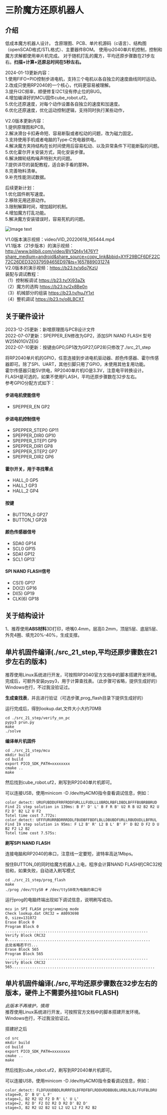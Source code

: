 # 三阶魔方还原机器人

## 介绍
低成本魔方机器人设计。 含原理图、PCB、单片机源码（c语言）、结构图（openSCAD格式/STL格式）、主要器件BOM。 使用rp2040单片机控制，控制和魔方求解都使用单片机完成。 对于随机打乱的魔方，平均还原步骤数在21步左右。**扫描+计算+还原总时间在5秒左右。**  

2024-01-13更新内容：  
1.使用FIFO+PIO控制步进电机，支持三个电机以各自独立的速度曲线同时运动。  
2.改成只使用RP2040的一个核心，代码更容易被理解。  
3.提升I2C频率，顺便修复I2C1没有停止位的BUG。  
4.增加编译好的MCU固件cube_robot.uf2。  
5.优化还原速度，对每个动作设置各自独立的速度和加速度。  
6.优化还原速度，优化运动控制逻辑，支持同时执行某些动作，  

V2.0版本更新内容：  
1.提供原理图和PCB。  
2.解决滑台卡扣寿命短、容易断裂或者松动的问题，改为磁力固定。  
3.支持使用手机或者电脑的Type-C充电器供电。  
4.解决魔方夹持结构在长时间使用后容易松动、以及异常条件下可能断裂的问题。  
5.优化霍尔开关安装方式，简化安装步骤。  
6.解决棘轮结构噪声特别大的问题。  
7.提供详尽的装配教程，适合新手看的那种。  
8.完善物料清单。  
9.补充性能测试数据。  

后续更新计划：  
1.优化固件刷写速度。  
2.移除无用还原动作。  
3.限制解算时间，增加超时机制。  
4.增加魔方打乱功能。  
5.解决魔方安装错误时，容易死机的问题。  

![Image text](./Picture/cube_robot.png)

V1.0版本演示视频：video/VID_20220618_165444.mp4  
V1.1版本（21步版本）的演示视频：http://www.bilibili.com/video/BV1Qt4y1476Y?share_medium=android&share_source=copy_link&bbid=XYF29BCF6DF22C72C26DED32037959465ED97&ts=1657889031274  
V2.0版本的演示视频：https://b23.tv/s6q7KzU  
装配与调试教程：  
（1）控制板调试 https://b23.tv/Xj93aZk  
（2）魔方的选购 https://b23.tv/2x8Be0n  
（3）机械部分的组装 https://b23.tv/huJY1xt  
（4）整机调试 https://b23.tv/o8LBCXT  



## 关于硬件设计
2023-12-25更新：新增原理图与PCB设计文件  
2022-07-07更新：SPEPPER_EN修改为GP2，添加SPI NAND FLASH 型号W25N01GVZEIG  
2022-07-10更新：按键由GP0,GP1改为GP27,GP28)只修改了./src_21_step  

将RP2040单片机的GPIO，任意连接到步进电机驱动器、颜色传感器、霍尔传感器即可。除了SPI、UART，其他引脚只用了GPIO，未使用其他复用功能。  
霍尔传感器只能5V供电，RP2040单片机IO是3.3V，注意电平转换设计。  
FLASH是可选的，如果不使用FLASH，平均还原步骤数在32步左右。  
参考GPIO分配方式如下：  

#### 步进电机使能信号
- SPEPPER_EN    GP2
#### 步进电机控制信号
- SPEPPER_STEP0 GP11
- SPEPPER_DIR0  GP10
- SPEPPER_STEP1 GP9
- SPEPPER_DIR1  GP8
- SPEPPER_STEP2 GP7
- SPEPPER_DIR2  GP6
#### 霍尔开关，用于寻找零点
- HALL_0        GP5
- HALL_1        GP3
- HALL_2        GP4
#### 按键
- BUTTON_0      GP27
- BUTTON_1      GP28
#### 颜色传感器信号
- SDA0          GP14
- SCL0          GP15
- SDA1          GP12
- SCL1          GP13`
#### SPI NAND FLASH信号
- CS(1)         GP17
- DO(2)         GP16
- DI(5)         GP19
- CLK(6)        GP18


## 关于结构设计
1、推荐使用**ABS材料**3D打印，喷嘴0.4mm，层高0.2mm，顶层5层、底层5层、外壳4圈、填充20%-40%，生成支撑。  


## 单片机固件编译(./src_21_step,平均还原步骤数在21步左右的版本)
推荐使用Linux系统进行开发，可按照RP2040官方文档中的脚本搭建开发环境。  
完成后，可额外安装pypy3，用于计算查找表。（此步骤可省略，提供生成好的）  
Windows也行，不过我没验证过。  

**生成查找表**，并且进行验证（可选步骤,prog_flash目录下提供生成好的）

运行完成后，得到lookup.dat,文件大小大约70MB
````
cd ./src_21_step/verify_on_pc
pypy3 prun.py
make
./solve
````

**编译单片机固件**
````
cd ./src_21_step/mcu
mkdir build
cd build
export PICO_SDK_PATH=xxxxxxxx
cmake ..
make
````
然后找到cube_robot.uf2，刷写到RP2040单片机即可。

可以连接USB，使用minicom -D /dev/ttyACM0指令查看调试信息，例如：
````
color_detect: URUFUBDDUFRRFRDDFURLLLFUDLLLUBRDLRBFLDBDLBFFFBUBRBBRUD
Find 21 step solution in 139ms: B F' D' L' B F R B' U2 R B U2 B2 R2 U F2 D' B2 L2 U F2 
Totel time cost 7.772s: 
color_detect: UFFFURURRBDRRRDDLFBUDBFFBDFLBLLDBUBDFURLLRBUDUDLLBFRUL
Find 19 step solution in 95ms: F L2 B' R' L2 B L' B' F' D B2 D F2 D U B2 F2 L2 B2 
Totel time cost 7.575s: 

````
**刷写SPI NAND FLASH**

连接电脑和RP2040的串口，注意线一定要短，波特率高达1Mbps。

按住BUTTON_0的同时给魔方机器人上电，程序会计算NAND FLASH的CRC32校验和，如果失败，自动进入刷写模式

````
cd ./src_21_step/prog_flash
make
./prog /dev/ttyS0 # /dev/ttyS0改为电脑的串口号

````
运行prog的电脑终端出现如下调试信息，说明刷写成功。
````
mcu in SPI FLASH programming mode
Check lookup.dat CRC32 = A8093698
0, size=131072
Erase Block 0
Program Block 0 ................................................................
Verify Block CRC32 0................................................................
此处省略若干行...
Erase Block 565
Program Block 565 ................................................................
Verify Block CRC32 565................................................................

````

## 单片机固件编译(./src,平均还原步骤数在32步左右的版本，硬件上不需要外挂1Gbit FLASH)
*此版本不再维护，慎用*  
推荐使用Linux系统进行开发，可按照官方文档中的脚本搭建开发环境。  
Windows也行，不过我没验证过。  

搭建好之后
````
cd src
mkdir build
cd build
export PICO_SDK_PATH=xxxxxxxx
cmake ..
make
````
然后找到cube_robot.uf2，刷写到RP2040单片机即可。

可以连接USB，使用minicom -D /dev/ttyACM0指令查看调试信息，例如：
````
color_detect: FLDFUUUDBDLRURRFDLBFRDFBFLRDDURDBBUBLURBLRLBLFFUFBLDRU
stage=0, D' B U' L F' 
stage=1, B2 R2 U2 F2 D R' L' U L' 
stage=2, R2 D' F2 D2 R2 D R2 D' B2 D' 
stage=3, B2 R2 U2 B2 U2 L2 U2 L2 F2 R2 B2 
````



